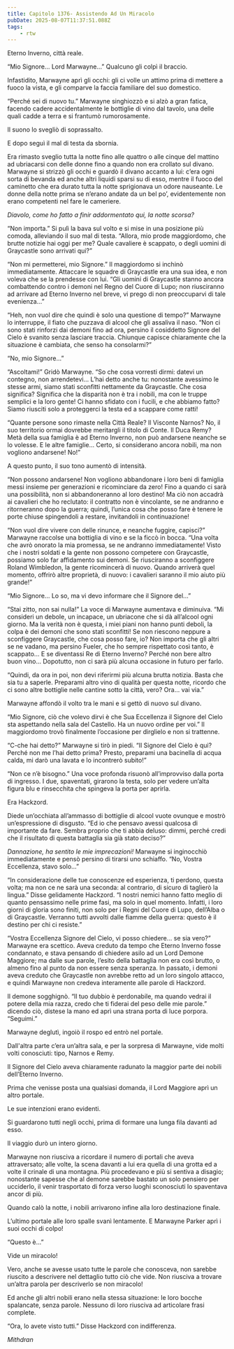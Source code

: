 ```yaml
---
title: Capitolo 1376- Assistendo Ad Un Miracolo
pubDate: 2025-08-07T11:37:51.088Z
tags:
    - rtw
---
```



Eterno Inverno, città reale.


“Mio Signore... Lord Marwayne...” Qualcuno gli colpì il braccio.


Infastidito, Marwayne aprì gli occhi: gli ci volle un attimo prima di mettere a fuoco la vista, e gli comparve la faccia familiare del suo domestico.


“Perché sei di nuovo tu.” Marwayne singhiozzò e si alzò a gran fatica, facendo cadere accidentalmente le bottiglie di vino dal tavolo, una delle quali cadde a terra e si frantumò rumorosamente.


Il suono lo svegliò di soprassalto.


E dopo seguì il mal di testa da sbornia.


Era rimasto sveglio tutta la notte fino alle quattro o alle cinque del mattino ad ubriacarsi con delle donne fino a quando non era crollato sul divano. Marwayne si strizzò gli occhi e guardò il divano accanto a lui: c’era ogni sorta di bevanda ed anche altri liquidi sparsi su di esso, mentre il fuoco del caminetto che era durato tutta la notte sprigionava un odore nauseante. Le donne della notte prima se n’erano andate da un bel po’, evidentemente non erano competenti nel fare le cameriere.


<em>Diavolo, come ho fatto a finir addormentato qui, la notte scorsa?</em>


“Non importa.” Si pulì la bava sul volto e si mise in una posizione più comoda, alleviando il suo mal di testa. “Allora, mio prode maggiordomo, che brutte notizie hai oggi per me? Quale cavaliere è scappato, o degli uomini di Graycastle sono arrivati qui?”


“Non mi permetterei, mio Signore.” Il maggiordomo si inchinò immediatamente. Attaccare le squadre di Graycastle era una sua idea, e non voleva che se la prendesse con lui. “Gli uomini di Graycastle stanno ancora combattendo contro i demoni nel Regno del Cuore di Lupo; non riusciranno ad arrivare ad Eterno Inverno nel breve, vi prego di non preoccuparvi di tale evenienza...”


“Heh, non vuol dire che quindi è solo una questione di tempo?” Marwayne lo interruppe, il fiato che puzzava di alcool che gli assaliva il naso. “Non ci sono stati rinforzi dai demoni fino ad ora, persino il cosiddetto Signore del Cielo è svanito senza lasciare traccia. Chiunque capisce chiaramente che la situazione è cambiata, che senso ha consolarmi?”


“No, mio Signore...”


“Ascoltami!” Gridò Marwayne. “So che cosa vorresti dirmi: datevi un contegno, non arrendetevi... L’hai detto anche tu: nonostante avessimo le stesse armi, siamo stati sconfitti nettamente da Graycastle. Che cosa significa? Significa che la disparità non è tra i nobili, ma con le truppe semplici e la loro gente! Ci hanno sfidato con i fucili, e che abbiamo fatto? Siamo riusciti solo a proteggerci la testa ed a scappare come ratti!


“Quante persone sono rimaste nella Città Reale? Il Visconte Narnos? No, il suo territorio ormai dovrebbe meritargli il titolo di Conte. Il Duca Remy? Metà della sua famiglia è ad Eterno Inverno, non può andarsene neanche se lo volesse. E le altre famiglie... Certo, si considerano ancora nobili, ma non vogliono andarsene! No!”


A questo punto, il suo tono aumentò di intensità.


“Non possono andarsene! Non vogliono abbandonare i loro beni di famiglia messi insieme per generazioni e ricominciare da zero! Fino a quando ci sarà una possibilità, non si abbandoneranno al loro destino! Ma ciò non accadrà ai cavalieri che ho reclutato: il contratto non è vincolante, se ne andranno e ritorneranno dopo la guerra; quindi, l’unica cosa che posso fare è tenere le porte chiuse spingendoli a restare, invitandoli in continuazione!


“Non vuol dire vivere con delle rinunce, e neanche fuggire, capisci?” Marwayne raccolse una bottiglia di vino e se la ficcò in bocca. “Una volta che avrò onorato la mia promessa, se ne andranno immediatamente! Visto che i nostri soldati e la gente non possono competere con Graycastle, possiamo solo far affidamento sui demoni. Se riusciranno a sconfiggere Roland Wimbledon, la gente ricomincerà di nuovo. Quando arriverà quel momento, offrirò altre proprietà, di nuovo: i cavalieri saranno il mio aiuto più grande!”


“Mio Signore... Lo so, ma vi devo informare che il Signore del...”


“Stai zitto, non sai nulla!” La voce di Marwayne aumentava e diminuiva. “Mi consideri un debole, un incapace, un ubriacone che si dà all’alcool ogni giorno. Ma la verità non è questa, i miei piani non hanno punti deboli, la colpa è dei demoni che sono stati sconfitti! Se non riescono neppure a sconfiggere Graycastle, che cosa posso fare, io? Non importa che gli altri se ne vadano, ma persino Fueler, che ho sempre rispettato così tanto, è scappato... E se diventassi Re di Eterno Inverno? Perché non bere altro buon vino... Dopotutto, non ci sarà più alcuna occasione in futuro per farlo.


“Quindi, da ora in poi, non devi riferirmi più alcuna brutta notizia. Basta che sia tu a saperle. Preparami altro vino di qualità per questa notte, ricordo che ci sono altre bottiglie nelle cantine sotto la città, vero? Ora... vai via.”


Marwayne affondò il volto tra le mani e si gettò di nuovo sul divano.


“Mio Signore, ciò che volevo dirvi è che Sua Eccellenza il Signore del Cielo sta aspettando nella sala del Castello. Ha un nuovo ordine per voi.” Il maggiordomo trovò finalmente l’occasione per dirglielo e non si trattenne.


“C-che hai detto?” Marwayne si tirò in piedi. “Il Signore del Cielo è qui? Perché non me l’hai detto prima? Presto, preparami una bacinella di acqua calda, mi darò una lavata e lo incontrerò subito!”


“Non ce n’è bisogno.” Una voce profonda risuonò all’improvviso dalla porta di ingresso. I due, spaventati, girarono la testa, solo per vedere un’alta figura blu e rinsecchita che spingeva la porta per aprirla.


Era Hackzord.


Diede un’occhiata all’ammasso di bottiglie di alcool vuote ovunque e mostrò un’espressione di disgusto. “Ed io che pensavo avessi qualcosa di importante da fare. Sembra proprio che ti abbia deluso: dimmi, perché credi che il risultato di questa battaglia sia già stato deciso?”


<em>Dannazione, ha sentito le mie imprecazioni! </em>Marwayne si inginocchiò immediatamente e pensò persino di tirarsi uno schiaffo. “No, Vostra Eccellenza, stavo solo...”


“In considerazione delle tue conoscenze ed esperienza, ti perdono, questa volta; ma non ce ne sarà una seconda: al contrario, di sicuro di taglierò la lingua.” Disse gelidamente Hackzord. “I nostri nemici hanno fatto meglio di quanto pensassimo nelle prime fasi, ma solo in quel momento. Infatti, i loro giorni di gloria sono finiti, non solo per i Regni del Cuore di Lupo, dell’Alba o di Graycastle. Verranno tutti avvolti dalle fiamme della guerra: questo è il destino per chi ci resiste.”


“Vostra Eccellenza Signore del Cielo, vi posso chiedere... se sia vero?” Marwayne era scettico. Aveva creduto da tempo che Eterno Inverno fosse condannato, e stava pensando di chiedere asilo ad un Lord Demone Maggiore; ma dalle sue parole, l’esito della battaglia non era così brutto, o almeno fino al punto da non essere senza speranza. In passato, i demoni aveva creduto che Graycastle non avrebbe retto ad un loro singolo attacco, e quindi Marwayne non credeva interamente alle parole di Hackzord.


Il demone sogghignò. “Il tuo dubbio è perdonabile, ma quando vedrai il potere della mia razza, credo che ti fiderai del peso delle mie parole.” dicendo ciò, distese la mano ed aprì una strana porta di luce porpora. “Seguimi.”


Marwayne deglutì, ingoiò il rospo ed entrò nel portale.


Dall'altra parte c’era un’altra sala, e per la sorpresa di Marwayne, vide molti volti conosciuti: tipo, Narnos e Remy.


Il Signore del Cielo aveva chiaramente radunato la maggior parte dei nobili dell’Eterno Inverno.


Prima che venisse posta una qualsiasi domanda, il Lord Maggiore aprì un altro portale.


Le sue intenzioni erano evidenti.


Si guardarono tutti negli occhi, prima di formare una lunga fila davanti ad esso.


Il viaggio durò un intero giorno.


Marwayne non riusciva a ricordare il numero di portali che aveva attraversato; alle volte, la scena davanti a lui era quella di una grotta ed a volte il crinale di una montagna. Più procedevano e più si sentiva a disagio; nonostante sapesse che al demone sarebbe bastato un solo pensiero per ucciderlo, il venir trasportato di forza verso luoghi sconosciuti lo spaventava ancor di più.


Quando calò la notte, i nobili arrivarono infine alla loro destinazione finale.


L’ultimo portale alle loro spalle svanì lentamente. E Marwayne Parker aprì i suoi occhi di colpo!


“Questo è...”


Vide un miracolo!


Vero, anche se avesse usato tutte le parole che conosceva, non sarebbe riuscito a descrivere nel dettaglio tutto ciò che vide. Non riusciva a trovare un’altra parola per descriverlo se non miracolo!


Ed anche gli altri nobili erano nella stessa situazione: le loro bocche spalancate, senza parole. Nessuno di loro riusciva ad articolare frasi complete.


“Ora, lo avete visto tutti.” Disse Hackzord con indifferenza.






<em>Mithdran</em>


<em> </em>




















































                                


                                



